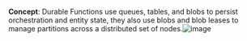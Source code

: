 **Concept**: Durable Functions use queues, tables, and blobs to persist orchestration and entity state, they also use blobs and blob leases to manage partitions across a distributed set of nodes.![image](https://user-images.githubusercontent.com/59896882/144718484-dfa81c1a-cf5e-45aa-8f00-0ac7ded431ac.png)
